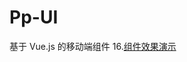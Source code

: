 # Pp-UI
基于 Vue.js 的移动端组件
16.<a href="https://lvpangpang.github.io/Pp-UI/output/static/app/index.html">组件效果演示</a><br/>
